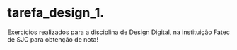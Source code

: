 # tarefa_design_1.
Exercícios realizados para a disciplina de Design Digital, na instituição Fatec de SJC para obtenção de nota!
